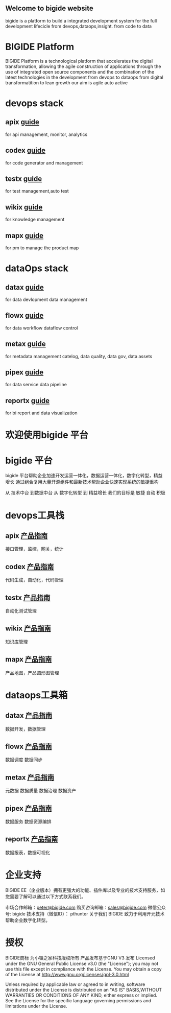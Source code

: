 ## Welcome to bigide website
bigide is a platform to build a integrated development system for the full development lifecicle from devops,dataops,insight.
from code to data 
# BIGIDE Platform
BIGIDE Platform is a technological platform that accelerates the digital transformation, 
allowing the agile construction of applications through the use of integrated open source components and the combination of the latest technologies in the development
from devops to dataops
from digital transformatition to lean growth 
our aim is agile auto active

# devops stack
## apix [guide](https://bigide.com/bigide-apix)
for api management, monitor, analytics
## codex [guide](https://bigide.com/bigide-codex)
for code generator and management
## testx [guide](https://bigide.com/bigide-testx)
for test management,auto test
## wikix [guide](https://bigide.com/bigide-wikix)
for knowledge management
## mapx [guide](https://bigide.com/bigide-mapx)
for pm to manage the product map


# dataOps stack

## datax [guide](https://bigide.com/bigide-datax)
for data devlopment data management
## flowx [guide](https://bigide.com/bigide-flowx)
for data workflow dataflow control
## metax [guide](https://bigide.com/bigide-metax)
for metadata management catelog, data quality, data gov, data assets
## pipex [guide](https://bigide.com/bigide-pipex)
for data service data pipeline
## reportx [guide](https://bigide.com/bigide-reportx)
for bi report and data visualization



# 欢迎使用bigide 平台

# bigide 平台
<p>bigide 平台帮助企业加速开发运营一体化，数据运营一体化，数字化转型，精益增长
通过组合复用大量开源组件和最新技术帮助企业快速实现系统的敏捷重构</p>
<p>
从 技术中台  到数据中台
从 数字化转型 到 精益增长
我们的目标是 敏捷 自动 积极
</p>

# devops工具栈
## apix [产品指南](https://bigide.com/bigide-apix)
接口管理，监控，网关，统计

## codex [产品指南](https://bigide.com/bigide-codex)
代码生成，自动化，代码管理
## testx [产品指南](https://bigide.com/bigide-testx)
自动化测试管理
## wikix [产品指南](https://bigide.com/bigide-wikix)
知识库管理
## mapx [产品指南](https://bigide.com/bigide-mapx)
产品地图，产品圆形图管理

# dataops工具箱
## datax [产品指南](https://bigide.com/bigide-datax)
数据开发，数据管理
## flowx [产品指南](https://bigide.com/bigide-flowx)
数据调度 数据同步
## metax  [产品指南](https://bigide.com/bigide-metax)
元数据 数据质量 数据治理 数据资产
## pipex  [产品指南](https://bigide.com/bigide-pipex)
数据服务 数据资源编排
## reportx [产品指南](https://bigide.com/bigide-bigide-reportx)
数据报表，数据可视化

# 企业支持
BIGIDE EE（企业版本）拥有更强大的功能、插件库以及专业的技术支持服务，如您需要了解可以通过以下方式联系我们。


市场合作邮箱：peter@bigide.com
购买咨询邮箱：sales@bigide.com
微信公众号: bigide
技术支持（微信ID）： pthunter
关于我们
BIGIDE 致力于利用开元技术帮助企业数字化转型。
# 授权
BIGIDE商标 为小镇之家科技版权所有
产品发布基于GNU V3 发布
Licensed under the GNU General Public License v3.0 (the "License");
you may not use this file except in compliance with the License.
You may obtain a copy of the License at http://www.gnu.org/licenses/gpl-3.0.html

Unless required by applicable law or agreed to in writing, software distributed under the License is distributed on an "AS IS" BASIS,WITHOUT WARRANTIES OR CONDITIONS OF ANY KIND, either express or implied.
See the License for the specific language governing permissions and limitations under the License.
